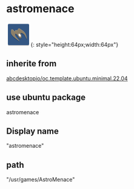 # astromenace
![astromenace.svg](/applications/icons/astromenace.svg){: style="height:64px;width:64px"}
## inherite from
[abcdesktopio/oc.template.ubuntu.minimal.22.04](abcdesktopio/oc.template.ubuntu.minimal.22.04.md)
## use ubuntu package
astromenace
## Display name
"astromenace"
## path
"/usr/games/AstroMenace"
